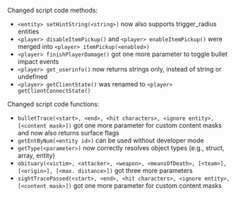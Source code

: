 Changed script code methods:
  * `<entity> setHintString(<string>)` now also supports trigger_radius entities
  * `<player> disableItemPickup()` and `<player> enableItemPickup()` were merged into `<player> itemPickup(<enabled>)`
  * `<player> finishPlayerDamage()` got one more parameter to toggle bullet impact events
  * `<player> get_userinfo()` now returns strings only, instead of string or undefined
  * `<player> getClientState()` was renamed to `<player> getClientConnectState()`

Changed script code functions:
  * `bulletTrace(<start>, <end>, <hit characters>, <ignore entity>, [<content mask>])` got one more parameter for custom content masks and now also returns surface flags
  * `getEntByNum(<entity id>)` can be used without developer mode
  * `getType(<parameter>)` now correctly resolves object types (e.g., struct, array, entity)
  * `obituary(<victim>, <attacker>, <weapon>, <meansOfDeath>, [<team>], [<origin>], [<max. distance>])` got three more parameters
  * `sightTracePassed(<start>, <end>, <hit characters>, <ignore entity>, [<content mask>])` got one more parameter for custom content masks